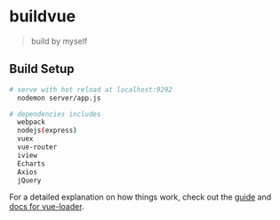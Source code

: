 # buildvue

> build by myself

## Build Setup

``` bash
# serve with hot reload at localhost:9292
  nodemon server/app.js 

# dependencies includes
  webpack
  nodejs(express)
  vuex
  vue-router
  iview
  Echarts
  Axios
  jQuery
```

For a detailed explanation on how things work, check out the [guide](http://vuejs-templates.github.io/webpack/) and [docs for vue-loader](http://vuejs.github.io/vue-loader).
